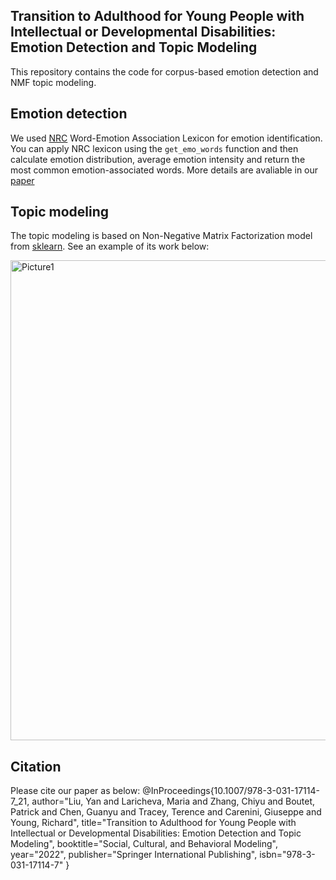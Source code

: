 ## Transition to Adulthood for Young People with Intellectual or Developmental Disabilities: Emotion Detection and Topic Modeling

This repository contains the code for corpus-based emotion detection and NMF topic modeling. 

## Emotion detection 

We used [NRC](https://saifmohammad.com/WebPages/AccessResource.htm) Word-Emotion Association Lexicon for emotion identification. You can apply NRC lexicon using the `get_emo_words` function and then calculate emotion distribution, average emotion intensity and return the most common emotion-associated words. More details are avaliable in our [paper](https://doi.org/10.1007/978-3-031-17114-7_21) 

## Topic modeling

The topic modeling is based on Non-Negative Matrix Factorization model from [sklearn](https://scikit-learn.org/stable/modules/generated/sklearn.decomposition.NMF.html#sklearn.decomposition.NMF). See an example of its work below:

<img width="768" alt="Picture1" src="https://user-images.githubusercontent.com/47871121/191172377-e4a86615-1d92-4cb3-b9f5-07d9807230b5.png">

## Citation

Please cite our paper as below:
@InProceedings{10.1007/978-3-031-17114-7_21,
author="Liu, Yan and Laricheva, Maria and Zhang, Chiyu and Boutet, Patrick and Chen, Guanyu and Tracey, Terence and Carenini, Giuseppe and Young, Richard",
title="Transition to Adulthood for Young People with Intellectual or Developmental Disabilities: Emotion Detection and Topic Modeling",
booktitle="Social, Cultural, and Behavioral Modeling",
year="2022",
publisher="Springer International Publishing",
isbn="978-3-031-17114-7"
}


